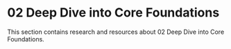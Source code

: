 # 02 Deep Dive into Core Foundations

This section contains research and resources about 02 Deep Dive into Core Foundations.